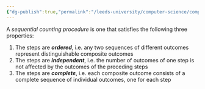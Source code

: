 ```yaml
---
{"dg-publish":true,"permalink":"/leeds-university/computer-science/compulsory-modules/discrete-mathematics/1-combinatorics/1-1-basic-counting-principles/sequential-counting-procedures/","tags":["Definition"]}
---
```


A *sequential counting procedure* is one that satisfies the following three properties:
1. The steps are ***ordered***, i.e. any two sequences of different outcomes represent distinguishable composite outcomes
2. The steps are ***independent***, i.e. the number of outcomes of one step is not affected by the outcomes of the preceding steps
3. The steps are ***complete***, i.e. each composite outcome consists of a complete sequence of individual outcomes, one for each step
